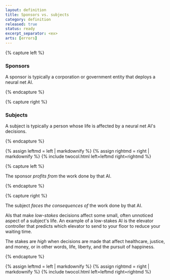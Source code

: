 ```yaml
---
layout: definition
title: Sponsors vs. subjects
category: definition
released: true
status: ready
excerpt_separator: <ex>
arts: [errors]
---
```


{% capture left %}

### Sponsors 

A sponsor is typically a corporation or government entity that deploys a neural net AI.

{% endcapture %}

{% capture right %}

### Subjects

A subject is typically a person whose life is affected by a neural net AI's decisions.

{% endcapture %}

{% assign leftmd = left | markdownify %}
{% assign rightmd = right | markdownify %}
{% include twocol.html left=leftmd right=rightmd %}
	
{% capture left %}

The sponsor *profits from* the work done by that AI.

{% endcapture %}

{% capture right %}

The subject *faces the consequences of* the work done by that AI.

AIs that make *low-stakes* decisions affect some small, often
unnoticed aspect of a subject's life. An example of a low-stakes AI is
the elevator controller that predicts which elevator to send to your
floor to reduce your waiting time.

The stakes are *high* when decisions are made that affect healthcare,
justice, and money, or in other words, life, liberty, and the pursuit
of happiness.

{% endcapture %}


{% assign leftmd = left | markdownify %}
{% assign rightmd = right | markdownify %}
{% include twocol.html left=leftmd right=rightmd %}


